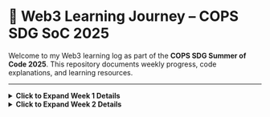 # 🧠 Web3 Learning Journey – COPS SDG SoC 2025

Welcome to my Web3 learning log as part of the **COPS SDG Summer of Code 2025**. This repository documents weekly progress, code explanations, and learning resources.

---



<details>
  <summary><strong>Click to Expand Week 1 Details</strong></summary>
  
## 📅 Week 1 – Bitcoin Cryptography

### 🔐 1. Transaction Hasher

- Uses Python's `hashlib` for SHA-256 hashing.
- Takes a hexadecimal transaction string (must be even length) and converts it into raw bytes.
- Performs **double SHA-256 hashing**, then reverses the result to comply with Bitcoin's big-endian format.
- Converts the reversed byte array into hexadecimal to generate the **Transaction ID (TXID)**.

---

### ✍️ 2. Signature Simulator

- Uses `hashlib`, `secrets`, and `ecdsa` libraries.
- Defines a modular inverse function needed for ECDSA.
- Steps to sign:
  1. Hash the transaction and convert to an integer (`z`).
  2. Generate random nonce `k` in range \([1, n - 1]\).
  3. Compute point `R = k * G`, take `r = R.x % n`.
  4. Compute `s = (k⁻¹ * (z + r * priv_key)) % n`.
  5. Derive public key: `pub_key = priv_key * G`, then encode as hexadecimal.

- ✅ Output: Signature `(r, s)` and public key in hexadecimal format.

📚 Reference: [CryptoBook – ECDSA Signing](https://cryptobook.nakov.com/digital-signatures/ecdsa-sign-verify-messages#ecdsa-sign)

---
### ✅ 3. Signature Verifier

- Verifies the authenticity of the signature using `(r, s)`, public key, and transaction.
- Steps:
  1. Parse public key to obtain x, y coordinates and construct point `P`.
  2. Check that `r` and `s` are valid (range and malleability).
  3. Compute hash of transaction and convert to integer `z`.
  4. Calculate:
     - `u1 = z * s⁻¹ mod n`
     - `u2 = r * s⁻¹ mod n`
     - `R = u1 * G + u2 * P`
  5. Signature is valid if `R.x % n == r`.

📚 Reference: [CryptoBook – ECDSA Verification](https://cryptobook.nakov.com/digital-signatures/ecdsa-sign-verify-messages#ecdsa-sign)

---

</details>


<details>
  <summary><strong>Click to Expand Week 2 Details</strong></summary>
  
  ##  🗳️ Week 2 – DVoting Smart Contract

> **Objective:** Build a decentralized voting system using Solidity on the Ethereum blockchain.

📌 **Highlights**
- Developed and tested on **Remix IDE**
- Smart contract includes:
  - **Chairperson logic** with access control
  - **Time-restricted voting** using block timestamps
  - Structs for **voters** and **proposals**
  - **Event logging** for registration and voting
  - **Gas awareness** for blockchain state changes

🧪 **Functions Implemented**
- `registerVoter()`, `addProposal()`, `vote()`, and `getWinner()`
- Access modifiers for **chairperson-only actions** and **voting duration**

🎥 **Demo Videos Available**  
- Includes video walk-throughs of code and functionality

📂 **Full Details & Code:**  
👉 [Week 2 DVoting Smart Contract README](./Week%202%20DVoting%20Smart%20Contract/README.md)

📚 **References**
- [Ethereum StackExchange](https://ethereum.stackexchange.com)
- [Solidity by Example Docs](https://docs.soliditylang.org/en/v0.8.30/solidity-by-example.html)

</details>
